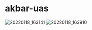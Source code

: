 # akbar-uas

![20220118_163141](https://user-images.githubusercontent.com/97666465/149901890-112d1898-2099-409b-b15e-8bd5a322361c.gif) ![20220118_163910](https://user-images.githubusercontent.com/97666465/149902004-e301aed3-42d4-44ad-9a70-b38f139ae2cf.gif)
